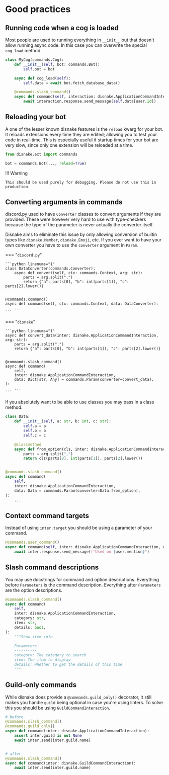 # Good practices

## Running code when a cog is loaded

Most people are used to running everything in `__init__` but that doesn't allow running async code. In this case you can overwrite the special `cog_load` method. 

```python linenums="1" hl_lines="5-6"
class MyCog(commands.Cog):
    def __init__(self, bot: commands.Bot):
        self.bot = bot

    async def cog_load(self):
        self.data = await bot.fetch_database_data()

    @commands.slash_command()
    async def command(self, interaction: disnake.ApplicationCommandInteraction, user: disnake.User):
        await interaction.response.send_message(self.data[user.id])
```

## Reloading your bot

A one of the lesser known disnake features is the `reload` kwarg for your bot. It reloads extensions every time they are edited; allowing you to test your code in real-time. This is especially useful if startup times for your bot are very slow, since only one extension will be reloaded at a time.

```python linenums="1" hl_lines="3"
from disnake.ext import commands

bot = commands.Bot(..., reload=True)
```

!!! Warning

    This should be used purely for debugging. Please do not use this in production.

## Converting arguments in commands

discord.py used to have `Converter` classes to convert arguments if they are provided. These were however very hard to use with type-checkers because the type of the parameter is never actually the converter itself.

Disnake aims to eliminate this issue by only allowing conversion of builtin types like `disnake.Member`, `disnake.Emoji`, etc. If you ever want to have your own converter you have to use the `converter` argument in `Param`.

=== "`discord.py`"

    ```python linenums="1"
    class DataConverter(commands.Converter):
        async def convert(self, ctx: commands.Context, arg: str):
            parts = arg.split(",")
            return {"a": parts[0], "b": int(parts[1]), "c": parts[2].lower()}


    @commands.command()
    async def command(self, ctx: commands.Context, data: DataConverter):
        ...
    ```

=== "`disnake`"

    ```python linenums="1"
    async def convert_data(inter: disnake.ApplicationCommandInteraction, arg: str):
        parts = arg.split(",")
        return {"a": parts[0], "b": int(parts[1]), "c": parts[2].lower()}


    @commands.slash_command()
    async def command(
        self,
        inter: disnake.ApplicationCommandInteraction,
        data: Dict[str, Any] = commands.Param(converter=convert_data),
    ):
        ...
    ```

If you absolutely want to be able to use classes you may pass in a class method.

```python linenums="1"
class Data:
    def __init__(self, a: str, b: int, c: str):
        self.a = a
        self.b = b
        self.c = c

    @classmethod
    async def from_option(cls, inter: disnake.ApplicationCommandInteraction, arg: str):
        parts = arg.split(",")
        return cls(parts[0], int(parts[1]), parts[2].lower())


@commands.slash_command()
async def command(
    self,
    inter: disnake.ApplicationCommandInteraction,
    data: Data = commands.Param(converter=Data.from_option),
):
    ...
```

## Context command targets

Instead of using `inter.target` you should be using a parameter of your command.

```python linenums="1"
@commands.user_command()
async def command(self, inter: disnake.ApplicationCommandInteraction, user: disnake.User):
    await inter.response.send_message(f"Used on {user.mention}")
```

## Slash command descriptions

You may use docstrings for command and option descriptions. Everything before `Parameters` is the command description. Everything after `Parameters` are the option descriptions.

```python linenums="1"
@commands.slash_command()
async def command(
    self,
    inter: disnake.ApplicationCommandInteraction,
    category: str,
    item: str,
    details: bool,
):
    """Show item info

    Parameters
    ----------
    category: The category to search
    item: The item to display
    details: Whether to get the details of this time
    """
```

## Guild-only commands

While disnake does provide a `@commands.guild_only()` decorator, it still makes you handle `guild` being optional in case you're using linters. To solve this you should be using `GuildCommandInteraction`.

```python linenums="1"
# before
@commands.slash_command()
@commands.guild_only()
async def command(inter: disnake.ApplicationCommandInteraction):
    assert inter.guild is not None
    await inter.send(inter.guild.name)


# after
@commands.slash_command()
async def command(inter: disnake.GuildCommandInteraction):
    await inter.send(inter.guild.name)
```
